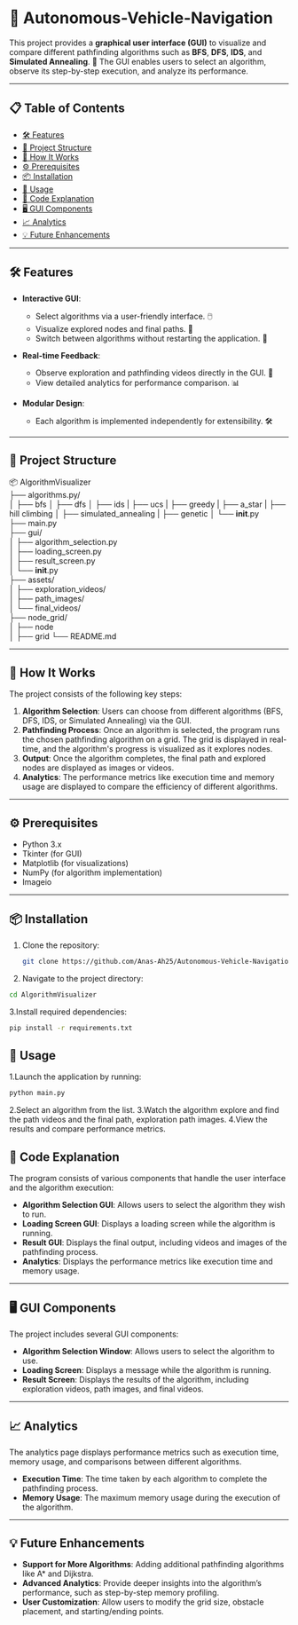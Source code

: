 # 🚗 Autonomous-Vehicle-Navigation

This project provides a **graphical user interface (GUI)** to visualize and compare different pathfinding algorithms such as **BFS**, **DFS**, **IDS**, and **Simulated Annealing**. 🎯 The GUI enables users to select an algorithm, observe its step-by-step execution, and analyze its performance.

---

## 📋 Table of Contents
- [🛠 Features](#-features)
- [📂 Project Structure](#-project-structure)
- [🚀 How It Works](#-how-it-works)
- [⚙ Prerequisites](#-prerequisites)
- [📦 Installation](#-installation)
- [🏃 Usage](#-usage)
- [📜 Code Explanation](#-code-explanation)
- [🖥 GUI Components](#-gui-components)
- [📈 Analytics](#-analytics)
- [💡 Future Enhancements](#-future-enhancements)

---

## 🛠 Features
- **Interactive GUI**:
  - Select algorithms via a user-friendly interface. 🖱️
  - Visualize explored nodes and final paths. 🧩
  - Switch between algorithms without restarting the application. 🔁

- **Real-time Feedback**:
  - Observe exploration and pathfinding videos directly in the GUI. 🎥
  - View detailed analytics for performance comparison. 📊

- **Modular Design**:
  - Each algorithm is implemented independently for extensibility. 🛠️

---

## 📂 Project Structure
📦 AlgorithmVisualizer  
├── algorithms.py/  
│   ├── bfs 
│   ├── dfs 
│   ├── ids
|   ├── ucs
|   ├── greedy 
|   ├── a_star
|   ├── hill climbing
│   ├── simulated_annealing 
|   ├── genetic
│   └── __init__.py  
├── main.py  
├── gui/  
│   ├── algorithm_selection.py  
│   ├── loading_screen.py  
│   ├── result_screen.py  
│   └── __init__.py  
├── assets/  
│   ├── exploration_videos/  
│   ├── path_images/  
│   └── final_videos/  
├── node_grid/  
│   ├── node  
│   ├── grid 
└── README.md  

---

## 🚀 How It Works
The project consists of the following key steps:
1. **Algorithm Selection**: Users can choose from different algorithms (BFS, DFS, IDS, or Simulated Annealing) via the GUI.
2. **Pathfinding Process**: Once an algorithm is selected, the program runs the chosen pathfinding algorithm on a grid. The grid is displayed in real-time, and the algorithm's progress is visualized as it explores nodes.
3. **Output**: Once the algorithm completes, the final path and explored nodes are displayed as images or videos.
4. **Analytics**: The performance metrics like execution time and memory usage are displayed to compare the efficiency of different algorithms.

---

## ⚙ Prerequisites
- Python 3.x
- Tkinter (for GUI)
- Matplotlib (for visualizations)
- NumPy (for algorithm implementation)
- Imageio

---

## 📦 Installation
1. Clone the repository:
   ```bash
   git clone https://github.com/Anas-Ah25/Autonomous-Vehicle-Navigation.git
   ```
2. Navigate to the project directory:
```bash
cd AlgorithmVisualizer
```
3.Install required dependencies:
```bash
pip install -r requirements.txt
```
## 🏃 Usage
1.Launch the application by running:
```bash
python main.py
```
2.Select an algorithm from the list.
3.Watch the algorithm explore and find the path videos and the final path, exploration path images.
4.View the results and compare performance metrics.


## 📜 Code Explanation
The program consists of various components that handle the user interface and the algorithm execution:

- **Algorithm Selection GUI**: Allows users to select the algorithm they wish to run.
- **Loading Screen GUI**: Displays a loading screen while the algorithm is running.
- **Result GUI**: Displays the final output, including videos and images of the pathfinding process.
- **Analytics**: Displays the performance metrics like execution time and memory usage.

---

## 🖥 GUI Components
The project includes several GUI components:

- **Algorithm Selection Window**: Allows users to select the algorithm to use.
- **Loading Screen**: Displays a message while the algorithm is running.
- **Result Screen**: Displays the results of the algorithm, including exploration videos, path images, and final videos.

---

## 📈 Analytics
The analytics page displays performance metrics such as execution time, memory usage, and comparisons between different algorithms.

- **Execution Time**: The time taken by each algorithm to complete the pathfinding process.
- **Memory Usage**: The maximum memory usage during the execution of the algorithm.

---

## 💡 Future Enhancements
- **Support for More Algorithms**: Adding additional pathfinding algorithms like A* and Dijkstra.
- **Advanced Analytics**: Provide deeper insights into the algorithm’s performance, such as step-by-step memory profiling.
- **User Customization**: Allow users to modify the grid size, obstacle placement, and starting/ending points.

